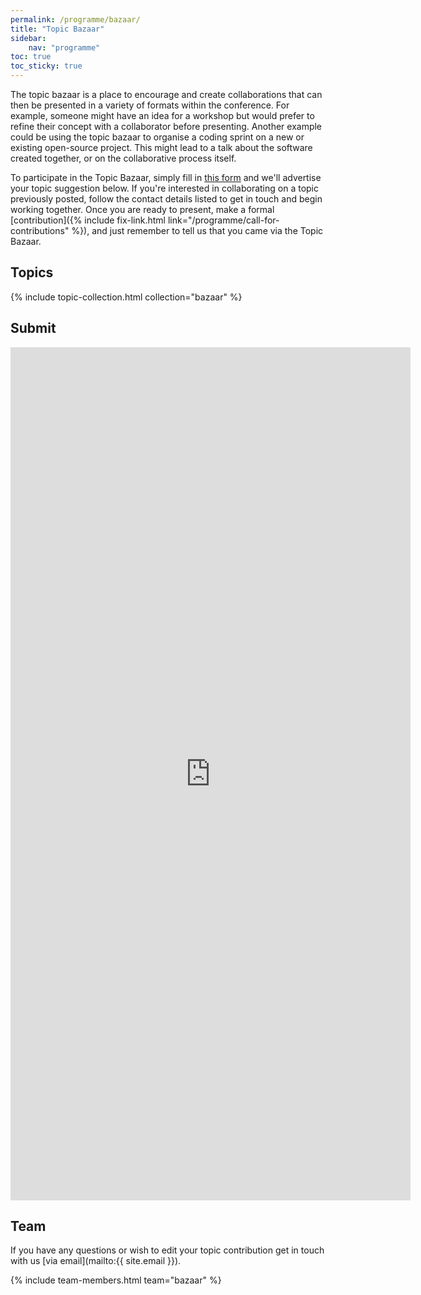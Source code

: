```yaml
---
permalink: /programme/bazaar/
title: "Topic Bazaar"
sidebar:
    nav: "programme"
toc: true
toc_sticky: true
---
```


The topic bazaar is a place to encourage and create collaborations that can then be presented in a variety of formats within the conference.
For example, someone might have an idea for a workshop but would prefer to refine their concept with a collaborator before presenting.
Another example could be using the topic bazaar to organise a coding sprint on a new or existing open-source project. This might lead to a talk about the software created together, or on the collaborative process itself.


To participate in the Topic Bazaar, simply fill in [this form](#submit) and we'll advertise your topic suggestion below.
If you're interested in collaborating on a topic previously posted, follow the contact details listed to get in touch and begin working together.
Once you are ready to present, make a formal [contribution]({% include fix-link.html link="/programme/call-for-contributions" %}), and just remember to tell us that you came via the Topic Bazaar.

## Topics

{% include topic-collection.html collection="bazaar" %}

## Submit

<iframe src="https://docs.google.com/forms/d/e/1FAIpQLSeUU4gixJC7RWeOR7CeeK2GnFkKan9Q4qcCg8sN5yMEfWpukw/viewform?embedded=true" width="640" height="1365" frameborder="0" marginheight="0" marginwidth="0">Loading…</iframe>

## Team

If you have any questions or wish to edit your topic contribution get in touch with us [via email](mailto:{{ site.email }}).

{% include team-members.html team="bazaar" %}
